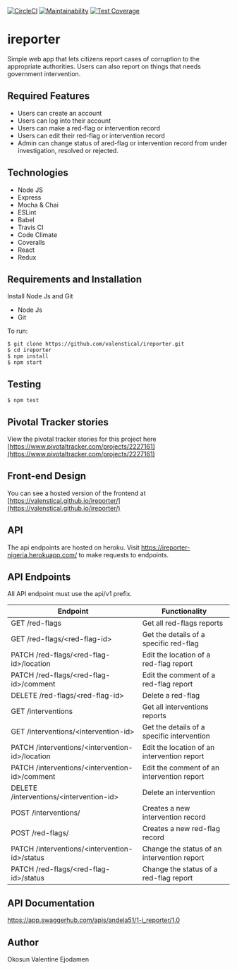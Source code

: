 [![CircleCI](https://circleci.com/gh/valenstical/ireporter-react/tree/staging.svg?style=svg)](https://circleci.com/gh/valenstical/ireporter-react/tree/staging) [![Maintainability](https://api.codeclimate.com/v1/badges/9d9c1523a2953beacff7/maintainability)](https://codeclimate.com/github/valenstical/ireporter-react/maintainability) [![Test Coverage](https://api.codeclimate.com/v1/badges/9d9c1523a2953beacff7/test_coverage)](https://codeclimate.com/github/valenstical/ireporter-react/test_coverage)

# ireporter
Simple web app that lets citizens report cases of corruption to the appropriate authorities. Users can also report on things that needs government intervention.

## Required Features

- Users can create an account
- Users can log into their account
- Users can make a red-flag or intervention record
- Users can edit their red-flag or intervention record
- Admin can change status of ared-flag or intervention record from under investigation, resolved or rejected.

## Technologies

- Node JS
- Express
- Mocha & Chai
- ESLint
- Babel
- Travis CI
- Code Climate
- Coveralls
- React
- Redux

## Requirements and Installation
Install Node Js and Git
- Node Js
- Git

To run:
```
$ git clone https://github.com/valenstical/ireporter.git
$ cd ireporter
$ npm install
$ npm start
```
## Testing
```
$ npm test
```

## Pivotal Tracker stories
View the pivotal tracker stories for this project here [https://www.pivotaltracker.com/projects/2227161](https://www.pivotaltracker.com/projects/2227161)

## Front-end Design

You can see a hosted version of the frontend at [https://valenstical.github.io/ireporter/](https://valenstical.github.io/ireporter/)

## API

The api endpoints are hosted on heroku. Visit https://ireporter-nigeria.herokuapp.com/ to make requests to endpoints.

## API Endpoints
All API endpoint must use the api/v1 prefix.

| Endpoint                                         | Functionality                            |
| ------------------------------------------------ | -----------------------------------------|
| GET /red-flags                                           | Get all red-flags reports              |
| GET /red-flags/\<red-flag-id>                            | Get the details of a specific red-flag   |
| PATCH /red-flags/\<red-flag-id>/location                 | Edit the location of a red-flag report |
| PATCH /red-flags/\<red-flag-id>/comment                  | Edit the comment of a red-flag report  |
| DELETE /red-flags/\<red-flag-id>                         | Delete a red-flag                 |
| GET /interventions                                       | Get all interventions reports              |
| GET /interventions/\<intervention-id>                    | Get the details of a specific intervention   |
| PATCH /interventions/\<intervention-id>/location         | Edit the location of an intervention report |
| PATCH /interventions/\<intervention-id>/comment          | Edit the comment of an intervention report  |
| DELETE /interventions/\<intervention-id>                 | Delete an intervention                 |
| POST /interventions/                                     | Creates a new intervention record  |
| POST /red-flags/                                         | Creates a new red-flag record  |
| PATCH /interventions/\<intervention-id>/status           | Change the status of an intervention report |
| PATCH /red-flags/\<red-flag-id>/status                   | Change the status of a red-flag report |

## API Documentation
https://app.swaggerhub.com/apis/andela51/1-i_reporter/1.0



## Author

Okosun Valentine Ejodamen

